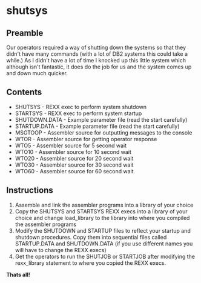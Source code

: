 # shutsys
 
## Preamble                                                                
                                                                        
Our operators required a way of shutting down the systems so that they didn't have many commands (with a lot of DB2 systems this could take a while.) As I didn't have a lot of time I knocked up this little system which although isn't fantastic, it does do the job for us and the system comes up and down much quicker.                                  
                                                                        
## Contents

- SHUTSYS - REXX exec to perform system shutdown                     
- STARTSYS - REXX exec to perform system startup                     
- SHUTDOWN.DATA - Example parameter file (read the start carefully)  
- STARTUP.DATA - Example parameter file (read the start carefully)   
- MSGTOOP - Assembler source for outputting messages to the console  
- WTOR - Assembler source for getting operator response              
- WTO5 - Assembler source for 5 second wait                          
- WTO10 - Assembler source for 10 second wait                        
- WTO20 - Assembler source for 20 second wait                        
- WTO30 - Assembler source for 30 second wait                        
- WTO60 - Assembler source for 60 second wait                        

## Instructions                                                           
                                                                       
1. Assemble and link the assembler programs into a library of your choice                                                       
2. Copy the SHUTSYS and STARTSYS REXX execs into a library of your choice and change load_library to the library into where you compiled the assembler programs                                   
3. Modify the SHUTDOWN and STARTUP files to reflect your startup and shutdown procedures. Copy them into sequential files called STARTUP.DATA and SHUTDOWN.DATA (if you use different names you will have to change the REXX execs)                           
4. Get the operators to run the SHUTJOB or STARTJOB after modifying the rexx_library statement to where you copied the REXX execs.    
                                                                       
**Thats all!**                                                             